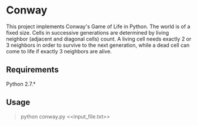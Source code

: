 # Conway

This project implements Conway's Game of Life in Python. The world is of a fixed size. Cells in successive generations are determined by living neighbor (adjacent and diagonal cells) count. A living cell needs exactly 2 or 3 neighbors in order to survive to the next generation, while a dead cell can come to life if exactly 3 neighbors are alive.

## Requirements

Python 2.7.*

## Usage

> python conway.py <<input_file.txt>>
